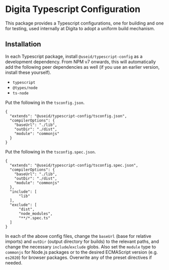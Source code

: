 
# Digita Typescript Configuration

This package provides a Typescript configurations, one for building and one for testing, used internally at Digita to adopt a uniform build mechanism.

## Installation

In each Typescript package, install `@useid/typescript-config` as a development dependency. From NPM v7 onwards, this will automatically add the following peer dependencies as well (if you use an earlier version, install these yourself). 

- `typescript`
- `@types/node`
- `ts-node`

Put the following in the `tsconfig.json`.

```
{
  "extends": "@useid/typescript-config/tsconfig.json",
  "compilerOptions": {
    "baseUrl": "./lib",
    "outDir": "./dist",
    "module": "commonjs"
  }
}
```

Put the following in the `tsconfig.spec.json`.

```
{
  "extends": "@useid/typescript-config/tsconfig.spec.json",
  "compilerOptions": {
    "baseUrl": "./lib",
    "outDir": "./dist",
    "module": "commonjs"
  },
  "include": [ 
      "lib" 
  ],
  "exclude": [
      "dist",
      "node_modules",
      "**/*.spec.ts"
  ]
}
```

In each of the above config files, change the `baseUrl` (base for relative imports) and `outDir` (output directory for builds) to the relevant paths, and change the necessary `include`/`exclude` globs. Also set the `module` type to `commonjs` for Node.js packages or to the desired ECMAScript version (e.g. `es2020`) for browser packages. Overwrite any of the preset directives if needed.